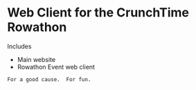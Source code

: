 
Web Client for the CrunchTime Rowathon
======================================

Includes
  * Main website
  * Rowathon Event web client


`For a good cause.  For fun.`



